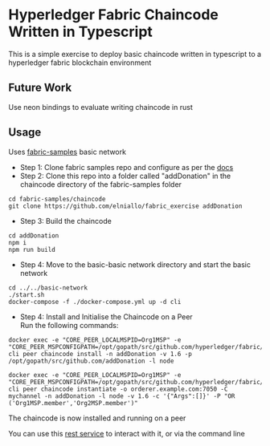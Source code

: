 # Hyperledger Fabric Chaincode Written in Typescript
This is a simple exercise to deploy basic chaincode written in typescript to a hyperledger fabric blockchain environment

## Future Work
Use neon bindings to evaluate writing chaincode in rust

## Usage
Uses [fabric-samples](https://github.com/hyperledger/fabric-samples.git) basic network

- Step 1:
Clone fabric samples repo and configure as per the [docs](https://hyperledger-fabric.readthedocs.io/en/release-1.4/getting_started.html)
- Step 2: Clone this repo into a folder called "addDonation" in the chaincode directory of the fabric-samples folder
```
cd fabric-samples/chaincode
git clone https://github.com/elniallo/fabric_exercise addDonation
```
- Step 3: Build the chaincode
``` 
cd addDonation
npm i
npm run build
```

- Step 4: Move to the basic-basic network directory and start the basic network
```
cd ../../basic-network
./start.sh
docker-compose -f ./docker-compose.yml up -d cli
```
- Step 4: Install and Initialise the Chaincode on a Peer <br> Run the following commands:
```
docker exec -e "CORE_PEER_LOCALMSPID=Org1MSP" -e "CORE_PEER_MSPCONFIGPATH=/opt/gopath/src/github.com/hyperledger/fabric/peer/crypto/peerOrganizations/org1.example.com/users/Admin@org1.example.com/msp" cli peer chaincode install -n addDonation -v 1.6 -p /opt/gopath/src/github.com/addDonation -l node

docker exec -e "CORE_PEER_LOCALMSPID=Org1MSP" -e "CORE_PEER_MSPCONFIGPATH=/opt/gopath/src/github.com/hyperledger/fabric/peer/crypto/peerOrganizations/org1.example.com/users/Admin@org1.example.com/msp" cli peer chaincode instantiate -o orderer.example.com:7050 -C mychannel -n addDonation -l node -v 1.6 -c '{"Args":[]}' -P "OR ('Org1MSP.member','Org2MSP.member')"
```

The chaincode is now installed and running on a peer

You can use this [rest service](https://github.com/elniallo/fabric_rest) to interact with it, or via the command line

